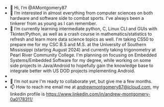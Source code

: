 - 👋 Hi, I’m @AMontgomery87
- 👀 I’m interested in almost everything from computer sciences on both hardware and software side to combat sports. I've always been a tinkerer from as young as I can remember.
- 🌱 I’m currently learning intermediate python, C, Linux CLI and GUIs with Tkinter/Python, as well as a crash course in mathematics/statistics to refresh and learn more data science topics as well. I'm taking CS50 to prepare me for my CSC B.S and M.S. at the University of Southern Mississippi (starting August 2024) and currently taking trigonometry at Pearl River Community College.
I'm planning on focusing on Embedded Systems/Embedded Software for my degree, while working on some side projects in Java/Android to hopefully gain the knowledge base to integrate better with US DOD projects implementing Android. 
- 
- 💞️ I’m not sure I'm ready to collaborate yet, but give me a few months.
- 📫 How to reach me email me at andrewmontgomery87@icloud.com, my linkedin profile is https://www.linkedin.com/in/andrew-montgomery-0a0178311/

<!---
AMontgomery87/AMontgomery87 is a ✨ special ✨ repository because its `README.md` (this file) appears on your GitHub profile.
You can click the Preview link to take a look at your changes.
--->
